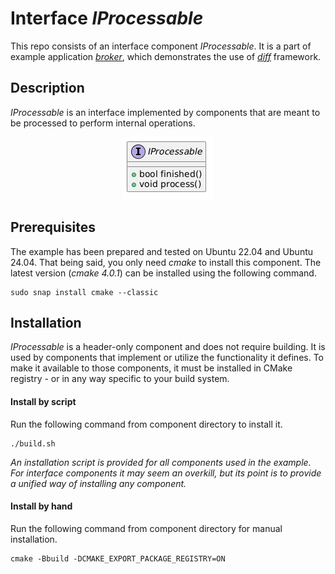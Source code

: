 # Interface *IProcessable*
This repo consists of an interface component *IProcessable*. It is a part of example application *[broker](https://github.com/slawomir-niespodziany/diff_broker)*, which demonstrates the use of *[diff](https://github.com/slawomir-niespodziany/diff)* framework. 

## Description
*IProcessable* is an interface implemented by components that are meant to be processed to perform internal operations.

<p align="center"><a href="include/IProcessable.h"><img src="img/IProcessable.png" alt="IProcessable interface"/></a></p>

## Prerequisites
The example has been prepared and tested on Ubuntu 22.04 and Ubuntu 24.04. That being said, you only need *cmake* to install this component. The latest version (*cmake 4.0.1*) can be installed using the following command.
```
sudo snap install cmake --classic
```

## Installation
*IProcessable* is a header-only component and does not require building. It is used by components that implement or utilize the functionality it defines.
To make it available to those components, it must be installed in CMake registry - or in any way specific to your build system. 

#### Install by script
Run the following command from component directory to install it.
```
./build.sh
```
*An installation script is provided for all components used in the example. For interface components it may seem an overkill, but its point is to provide a unified way of installing any component.*

#### Install by hand
Run the following command from component directory for manual installation.
```
cmake -Bbuild -DCMAKE_EXPORT_PACKAGE_REGISTRY=ON
```
